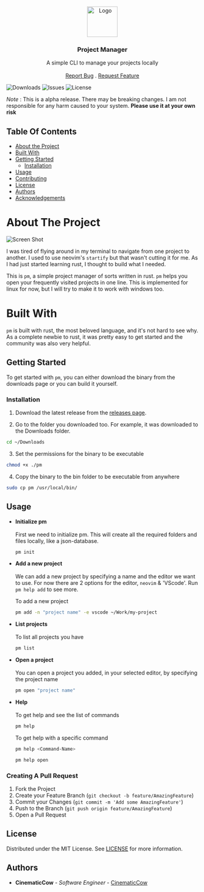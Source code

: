 <br/>
<p align="center">
  <a href="https://github.com/CinematicCow/pm-rs">
    <img src="https://i.imgur.com/XRJTJUa.png" alt="Logo" width="80" height="80">
  </a>

  <h3 align="center">Project Manager</h3>

  <p align="center">
    A simple CLI to manage your projects locally
    <br/>
    <br/>
    <a href="https://github.com/CinematicCow/pm-rs/issues">Report Bug</a>
    .
    <a href="https://github.com/CinematicCow/pm-rs/issues">Request Feature</a>
  </p>
</p>

![Downloads](https://img.shields.io/github/downloads/CinematicCow/pm-rs/total) ![Issues](https://img.shields.io/github/issues/CinematicCow/pm-rs) ![License](https://img.shields.io/github/license/CinematicCow/pm-rs)

_Note_ : This is a alpha release. There may be breaking changes. I am not responsible for any harm caused to your system. **Please use it at your own risk**

## Table Of Contents

- [About the Project](#about-the-project)
- [Built With](#built-with)
- [Getting Started](#getting-started)
  - [Installation](#installation)
- [Usage](#usage)
- [Contributing](#contributing)
- [License](#license)
- [Authors](#authors)
- [Acknowledgements](#acknowledgements)

# About The Project

![Screen Shot](https://i.imgur.com/dcW7Tka.jpg)

I was tired of flying around in my terminal to navigate from one project to another. I used to use neovim's `startify` but that wasn't cutting it for me. As I had just started learning rust, I thought to build what I needed.

This is `pm`, a simple project manager of sorts written in rust. `pm` helps you open your frequently visited projects in one line. This is implemented for linux for now, but I will try to make it to work with windows too.

# Built With

`pm` is built with rust, the most beloved language, and it's not hard to see why. As a complete newbie to rust, it was pretty easy to get started and the community was also very helpful.

## Getting Started

To get started with `pm`, you can either download the binary from the downloads page or you can build it yourself.

### Installation

1. Download the latest release from the [releases page](https://github.com/CinematicCow/pm-rs/releases).

2. Go to the folder you downloaded too. For example, it was downloaded to the Downloads folder.

```sh
cd ~/Downloads
```

3. Set the permissions for the binary to be executable

```sh
chmod +x ./pm
```

4. Copy the binary to the bin folder to be executable from anywhere

```sh
sudo cp pm /usr/local/bin/
```

## Usage

- **Initialize pm** <br/>
  <br/>
  First we need to initialize pm. This will create all the required folders and files locally, like a json-database.

  ```sh
  pm init
  ```

- **Add a new project** <br/>
  <br/>
  We can add a new project by specifying a name and the editor we want to use. For now there are 2 options for the editor, `neovim` & 'VScode'.
  Run `pm help add` to see more.

  To add a new project

  ```sh
  pm add -n "project name" -e vscode ~/Work/my-project
  ```

- **List projects** <br/>
  <br/>
  To list all projects you have

  ```sh
  pm list
  ```

- **Open a project** <br/>
  <br/>
  You can open a project you added, in your selected editor, by specifying the project name

  ```sh
  pm open "project name"
  ```

- **Help** <br/>
  <br/>
  To get help and see the list of commands

  ```sh
  pm help
  ```

  To get help with a specific command

  ```sh
  pm help <Command-Name>

  pm help open
  ```

### Creating A Pull Request

1. Fork the Project
2. Create your Feature Branch (`git checkout -b feature/AmazingFeature`)
3. Commit your Changes (`git commit -m 'Add some AmazingFeature'`)
4. Push to the Branch (`git push origin feature/AmazingFeature`)
5. Open a Pull Request

## License

Distributed under the MIT License. See [LICENSE](https://github.com/CinematicCow/pm-rs/blob/master/License) for more information.

## Authors

- **CinematicCow** - _Software Engineer_ - [CinematicCow](https://github.com/CinematicCow)
